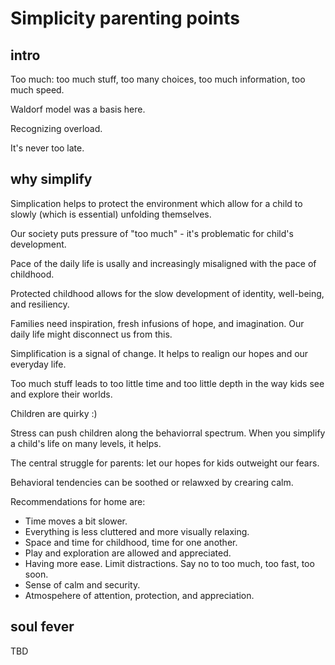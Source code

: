 # Simplicity parenting points

## intro

Too much: too much stuff, too many choices, too much information, too much speed.

Waldorf model was a basis here.

Recognizing overload.

It's never too late.

## why simplify

Simplication helps to protect the environment which allow for a child to slowly (which is essential) unfolding themselves.

Our society puts pressure of "too much" - it's problematic for child's development.

Pace of the daily life is usally and increasingly misaligned with the pace of childhood.

Protected childhood allows for the slow development of identity, well-being, and resiliency.

Families need inspiration, fresh infusions of hope, and imagination. Our daily life might disconnect us from this.

Simplification is a signal of change. It helps to realign our hopes and our everyday life.

Too much stuff leads to too little time and too little depth in the way kids see and explore their worlds.

Children are quirky :)

Stress can push children along the behaviorral spectrum. When you simplify a child's life on many levels, it helps.

The central struggle for parents: let our hopes for kids outweight our fears.

Behavioral tendencies can be soothed or relawxed by crearing calm.

Recommendations for home are:

*  Time moves a bit slower.
*  Everything is less cluttered and more visually relaxing.
*  Space and time for childhood, time for one another.
*  Play and exploration are allowed and appreciated.
*  Having more ease. Limit distractions. Say no to too much, too fast, too soon.
*  Sense of calm and security.
*  Atmospehere of attention, protection, and appreciation.

## soul fever

TBD

